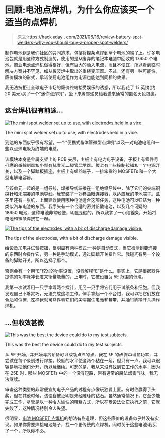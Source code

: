# 回顾:电池点焊机，为什么你应该买一个适当的点焊机

> 原文:[https://hack aday . com/2021/06/16/review-battery-spot-welders-why-you-should-buy-a-proper-spot-welders/](https://hackaday.com/2021/06/16/review-battery-spot-welders-why-you-should-buy-a-proper-spot-welder/)

制作电池组是我们社区的共同追求，包括将镍条点焊到单个电池的端子上。许多电池包就是用这种方式制造的，使用的是从废弃的笔记本电脑中回收的 18650 个电池。商业电池点焊机做得很好，但有巨大的涌入电流，而且不便宜，所以看到临时解决方案并不罕见，如从微波炉中取出的重绕变压器。不过，还有另一种可能性，廉价模块的形式，承诺使用电池组作为电源也能达到同样的效果。

我无法抗拒让全球电子市场的廉价终端接受娱乐的诱惑，所以我花了 15 英镑(约 20 美元)买了一个“迷你点焊机”，坐下来等邮递员给我送来通常的匿名灰色包裹。

## 这台焊机很有前途…

[![The mini spot welder set up to use, with electrodes held in a vice.](../Images/2e5a72c4817f92fc0a2bd3a856617e88.png)](https://hackaday.com/wp-content/uploads/2021/05/spot-welder-setup.jpg)

The mini spot welder set up to use, with electrodes held in a vice.

到达的东西似乎很有希望，一个“便携式晶体管微型点焊机”以及一对电池电缆和一些以点焊电极为终端的电缆。

该模块本身是金属支架上的 PCB 夹层，主板上有电力电子设备，子板上有零件号打磨的微控制器和小型有机发光二极管显示器。板上有一些控制按钮和一个电源开关，以及一个脚踏板插座，主板上有螺丝端子，一排笨重的 MOSFETs 和一个大型电解电容器。

与该单元一起的是一组导线，焊接导线端接在一组绝缘导线中，除了它们的尖端铜探针和未端接的电池导线。我安装了一对卷曲眼连接器，以适应我的电池端子。盒子里还有一张纸，上面建议使用哪种电池适合这项任务，这种电池可以归结为一种类似汽车电池的东西。我手头有一个合适的密封铅酸电池，以及几个可疑的 18650 电池，这种电池非常轻便，明显是假的，所以我拿了一小段镍条，开始将电池和镍条焊接在一起。

[![The tips of the electrodes, with a bit of discharge damage visible.](../Images/fa6af2b3e8272abf7d1eb80c200ccb05.png)](https://hackaday.com/wp-content/uploads/2021/05/spot-weld-electrodes.jpg)

The tips of the electrodes, with a bit of discharge damage visible.

给设备加电并试验按钮，很明显有两种模式:一种是自动模式，当它检测到要焊接的东西时会操作它，另一种是手动模式，通过脚踏开关操作它。我碰巧有另一个设备的脚踏开关，所以选择了那个。

否则会有一个用“E”校准的功率设置，没有解释“E”是什么。事实上，它是根据器件提供的功率脉冲长度来衡量能量的，上电时，它被设置为 5E 范围的低端。

我第一次试着用一只手拿着两个探针，用另一只手将它们用于试纸条和细胞，但我发现自己不够灵巧，无法完成这项工作。伸手拿起一个小台钳，我可以把它们放在合适的位置，这样我就可以靠着它们的尖端握住电池和铝带，并通过脚踏开关操作焊机。

## …但收效甚微

![This was the best the device could do to my test subjects.](../Images/4f92a82c220785b4e3dc6df1bfb4d8cc.png)

This was the best the device could do to my test subjects.

从 5E 开始，并开始寻找设备可以成功点焊的点，我在 5E 的步骤中增加功率，并尝试在每个级别进行焊接。较低的水平使这两个粘在一起，但只有一点，我可以很容易地把他们分开，所以我继续。可悲的是，我从来没有找到它工作的水平，因为在 25E 时，那些 MOSFETs 中的一个没有短路，带有通常的魔法烟雾气味，我无法继续。

审查这种类型的非常便宜的电子产品的过程有点像玩独臂土匪。有时你赢得了头奖，但在其他时候，该设备被证明是未经雕琢的钻石。虽然通常情况下，它至少能完成工作，尽管是以一种令人愉快的糟糕方式，所以在我设法让它执行之前，它就失败了，这种情况特别令人失望。

很明显，[电池 MOSFET 点焊机](https://hackaday.com/2017/09/16/a-battery-tab-welder-with-real-control-issues/)的想法有些道理，但这些廉价的设备似乎并没有实现。如果你需要焊接电池端子，找一个更传统的点焊机，同时关于这些电池:我买了一个，所以你不必。